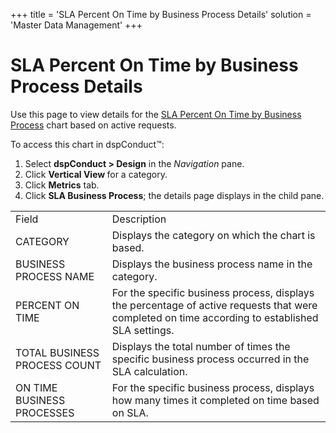 +++
title = 'SLA Percent On Time by Business Process Details'
solution = 'Master Data Management'
+++

# SLA Percent On Time by Business Process Details

Use this page to view details for the [SLA Percent On Time by Business
Process](SLA_Percent_OnTime_by_Business_Process) chart based on
active requests.

To access this chart in dspConduct™:

1.  Select **dspConduct \> Design** in the *Navigation* pane.
2.  Click **Vertical View <span style="font-weight: normal;">for a
    category</span>**.
3.  Click **Metrics** tab.
4.  Click **SLA Business Process**; the details page displays in the
    child
pane.

|                              |                                                                                                                                                  |
| ---------------------------- | ------------------------------------------------------------------------------------------------------------------------------------------------ |
| Field                        | Description                                                                                                                                      |
| CATEGORY                     | Displays the category on which the chart is based.                                                                                               |
| BUSINESS PROCESS NAME        | Displays the business process name in the category.                                                                                              |
| PERCENT ON TIME              | For the specific business process, displays the percentage of active requests that were completed on time according to established SLA settings. |
| TOTAL BUSINESS PROCESS COUNT | Displays the total number of times the specific business process occurred in the SLA calculation.                                                |
| ON TIME BUSINESS PROCESSES   | For the specific business process, displays how many times it completed on time based on SLA.                                                    |
